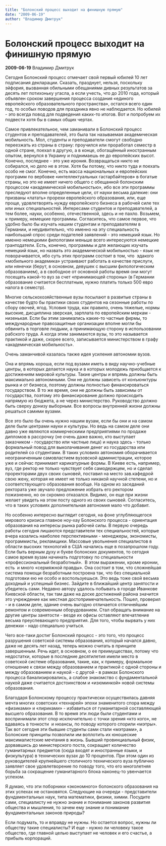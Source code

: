 ```yaml
---
title: "Болонский процесс выходит на финишную прямую"
date: "2009-06-19"
author: "Владимир Дмитрук"
---
```


# Болонский процесс выходит на финишную прямую

**2009-06-19** Владимир Дмитрук

Сегодня Болонский процесс отмечает свой первый юбилей 10 лет подписания декларации. Сказать, празднует, нельзя, поскольку эйфория, вызванная обильными обещаниями дивных результатов за десять лет потихоньку угасла, а если учесть, что до 2010 года, который объявлен сроком завершения процесса создания «единого европейского образовательного пространства», остался всего один год, то особых поводов для праздника явно не наблюдается. Но юбилей - это всегда повод для подведения каких-то итогов. Вот и попробуем их подвести хотя бы в самых общих чертах.

Самое привлекательное, чем заманивали в Болонский процесс студентов и преподавателей, это была так называемая академическая мобильность. Мол, студенты и преподаватели смогут свободно переезжать из страны в страну: проучился или проработал семестр в одной стране, поехал в другую, а в конце, обогащённый иностранным опытом, вернулся в Украину и поднимаешь ее до европейских высот. Конечно, последнее - это уже ирония. Возвращаться никто не собирался, но дело не в этом. Хотя бы потому, что никто туда и поехать особо не смог. Конечно, есть масса национальных и европейских программ по вербовке «интеллектуальных гастарбайтеров» в богатые страны, но это не имеет ничего общего с обещанной болонским процессом «академической мобильностью», ибо все эти программы преследуют вполне определенные цели, от науки весьма далекие: они призваны «латать» прорехи европейского образования, или, еще проще, удовлетворять нужду европейского бизнеса в рабочей силе тех или иных специальностей. Интересами студентов и преподавателей, а тем более, науки, особенно, отечественной, здесь и не пахло. Возьмем, к примеру, немецкие программы. Согласитесь, что самое первое, что удобно было бы изучать нашим студентам и преподавателям в Германии, и неудивительно, что именно на эту специальность наибольший спрос среди подателей заявлений - это немецкий язык. Но именно немецкими филологами меньше всего интересуются немецкие грантодатели. Есть, конечно, программы и для желающих изучать немецкий язык, но назвать это академической мобильностью - язык не поворачивается, ибо суть этих программ состоит в том, что  эдакого «мобильного академика» устраивают работать в качестве прислуги, или нянечки (берут, в основном, девушек с высшим филологическим образованием), а в свободное от основной работы время они могут посещать какой-то вуз за счет «принимающей стороны» (в Германии образование считается бесплатным, нужно платить только 500 евро налога в семестр).

Многие сельскохозяйственные вузы посылают в развитые страны в качестве будто бы практики своих студентов на сезонные работы по сбору овочей, ягод. Условия труда, как правило, очень тяжелые, нормы высокие, дисциплина зверская, зарплата по европейским меркам - низенькая. Если бы этим занимались какие-то частные фирмы, то международные правозащитные организации вполне могли бы обвинить в торговле людьми, а принимающую сторону в использовании рабского труда. А когда этим занимаются вузы, то это называется практикой и даже, скорее всего, записывается министерством в графу «академическая мобильность».

Очень заманчивой казалась также идея усиления автономии вузов.

Она и впрямь хороша, если под вузами иметь в виду научно-учебные центры, в которых делается наука и в которых молодежь приобщается к достижениям мировой культуры. Такие центры и впрямь должны быть максимально автономными. Они не должны зависеть от конъюнктуры рынка и от бизнеса, поэтому должны полностью финансироваться государством. В то же время, они не должны быть зависимы от государства, поэтому это финансирование должно происходить напрямую из бюджета, а не через министерство. Руководство должно быть сверху донизу выборным. Все вопросы внутренней жизни должны решаться самими вузами.

Все это было бы очень нужно нашим вузам, если бы они и на самом деле были центрами науки и культуры. Но ведь на самом деле они давно уже являются коммерческими предприятиями по продаже дипломов в рассрочку (не очень даже важно, кто выступает заказчиком - государство или частные лица) и наука здесь - только формальный повод для выколачивания денег из государства или родителей со студентами. В таких условиях автономия оборачивается неограниченным самовластием вузовской администрации, которое уже и сейчас принимает карикатурные формы. В Киеве есть, например, вуз, где ректор не только чувствует себя самодержцем, но и сделал проректорами двух своих сыновей, поставил на место зав.кафедрой свою жену, которая не имеет не только никакой научной степени, но и соответствующего образования вообще. На одном из заседаний ректората уже звучало предложение избрать его ректором пожизненно, но он скромно отказался. Видимо, он еще при жизни желает увидеть на этом посту одного из своих сыновей. Согласитесь, что в таких условиях дополнительная автономия мало что добавит.

Но особенно интересно выглядит сегодня, на фоне углубляющегося мирового кризиса главное ноу-хау Болонского процесса - ориентация образования на интересы рынка рабочей силы. В первую очередь работы сегодня лишаются представители тех специальностей, которые вчера казались наиболее перспективными - менеджеры, экономисты, программисты, рекламщики. Массовые увольнения специалистов в области высоких технологий в США начались еще в позапрошлом году. Если быть верным духу и букве болонских документов, то сегодня самое время вузам начинать подготовку по специальности «профессиональный безработный».  В этом выражении, кроме иронии, есть  и много «сермяжной правды». Она состоит в том, что сложнейшая система помощи безработным построена так, что без специальной подготовки ею не особо и воспользуешься. Это ведь тоже свой весьма доходный и успешный бизнес. Зайдите в ближайший центр занятости и убедитесь сами. Недавно автору удалось побывать в городе Иванкове Киевской области, так там даже на доске достижений района значится это учреждение как местная достопримечательность. Пошел, проверил - и в самом деле, здание очень выгодно отличается отличнейшим ремонтом и современным оборудованием. Стал обращать внимание на другие центры занятости - везде их офисы оставляют впечатление весьма преуспевающего предприятия. Для того, чтобы вырвать у них денежки - надо специально учиться.

Чего все-таки достиг Болонский процесс - это того, что процесс разрушения советской системы образования, который начался давно, даже не десять лет назад, теперь можно считать в принципе завершенным. Речь идет, в основном, о ее преимуществах, потому что недостатки, которые в последние десятилетия имели место в  советской системе образования, такие, как, к примеру, формальное отношение к связи между образованием и практикой с одной стороны и между образованием и наукой - с другой - в рамках Болонского процесса банализировались, а слабое знакомство с фундаментальной наукой даже считается достоинством и «изюминкой» новой системы образования.

Благодаря Болонскому процессу практически осуществилась давняя мечта многих советских «технарей» эпохи знаменитого спора между «физиками» и «лириками» - избавиться от гуманитарной составляющей высшего образования. В то время эти люди были студентами и воспринимали этот спор исключительно с точки зрения «кто кого», не вдаваясь в тонкости  и нюансы, по поводу которого спорили «мэтры». Так вот сегодня эти бывшие студенты сами стали «мэтрами», а Болонские принципы позволили им воплотить их юношеские максималистские мечтания в жизнь. Бывший провинциальный физик, дорвавшись до министерского поста, сокращает количество гуманитарных предметов (сюда входят и иностранные языки, и физкультура) в технических вузах до 10 процентов. При этом один из руководителей крупнейшего столичного технического вуза публично заявляет свое удовлетворение по поводу того, что его многолетняя борьба за сокращение гуманитарного блока наконец-то увенчается успехом.

Я думаю, что эти поборники «экономного» болонского образования на этих успехах не остановятся. Следующие на очереди - представители фундаментальных наук, типа математики, физики, химии. Посудите сами, специалисту не нужно знание и понимание законов развития общества и мышления, то зачем ему знание и понимание фундаментальных законов природы?

Если подумать, то и вправду не нужны. Но остается вопрос, нужны ли обществу такие специалисты? И еще - нужно ли человеку такое общество, где главной целью выступает не человек и его счастье, а прибыль корпораций.